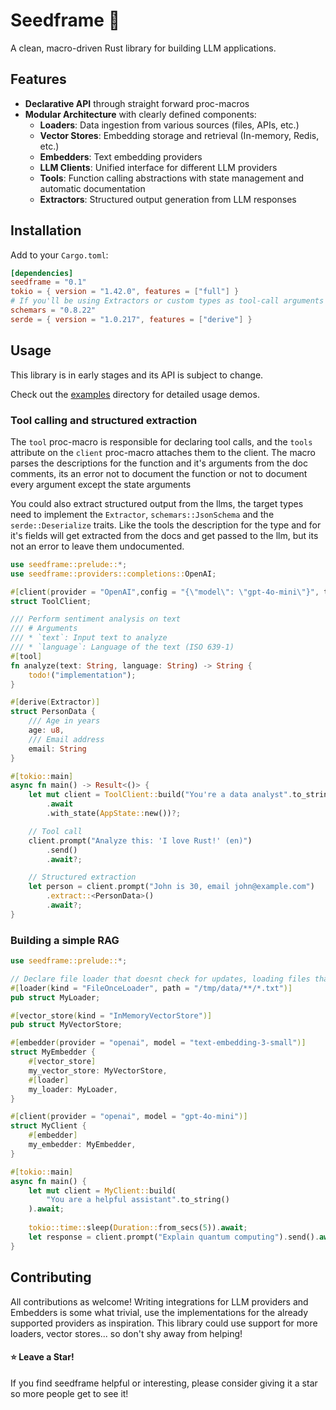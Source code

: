 # Seedframe 🌱

A clean, macro-driven Rust library for building LLM applications.

## Features

- **Declarative API** through straight forward proc-macros
- **Modular Architecture** with clearly defined components:
  - **Loaders**: Data ingestion from various sources (files, APIs, etc.)
  - **Vector Stores**: Embedding storage and retrieval (In-memory, Redis, etc.)
  - **Embedders**: Text embedding providers
  - **LLM Clients**: Unified interface for different LLM providers
  - **Tools**: Function calling abstractions with state management and automatic documentation
  - **Extractors**: Structured output generation from LLM responses

## Installation

Add to your `Cargo.toml`:
```toml
[dependencies]
seedframe = "0.1"
tokio = { version = "1.42.0", features = ["full"] }
# If you'll be using Extractors or custom types as tool-call arguments
schemars = "0.8.22"
serde = { version = "1.0.217", features = ["derive"] }
```
## Usage
This library is in early stages and its API  is subject to change.

Check out the [examples](https://github.com/Shifta-Robel/SeedFrame/tree/main/core/examples) directory for detailed usage demos.

### Tool calling and structured extraction

The `tool` proc-macro is responsible for declaring tool calls, and the `tools` attribute on the `client` proc-macro attaches them to the client.
The macro parses the descriptions for the function and it's arguments from the doc comments, its an error not to document the function or not to document every argument except the state arguments

You could also extract structured output from the llms, the target types need to implement the `Extractor`, `schemars::JsonSchema` and the `serde::Deserialize` traits.
Like the tools the description for the type and for it's fields will get extracted from the docs and get passed to the llm, but its not an error to leave them undocumented.

```rust
use seedframe::prelude::*;
use seedframe::providers::completions::OpenAI;

#[client(provider = "OpenAI",config = "{\"model\": \"gpt-4o-mini\"}", tools("analyze"))]
struct ToolClient;

/// Perform sentiment analysis on text
/// # Arguments
/// * `text`: Input text to analyze
/// * `language`: Language of the text (ISO 639-1)
#[tool]
fn analyze(text: String, language: String) -> String {
    todo!("implementation");
}

#[derive(Extractor)]
struct PersonData {
    /// Age in years
    age: u8,
    /// Email address
    email: String
}

#[tokio::main]
async fn main() -> Result<()> {
    let mut client = ToolClient::build("You're a data analyst".to_string())
        .await
        .with_state(AppState::new())?;

    // Tool call
    client.prompt("Analyze this: 'I love Rust!' (en)")
        .send()
        .await?;

    // Structured extraction
    let person = client.prompt("John is 30, email john@example.com")
        .extract::<PersonData>()
        .await?;
}
```

### Building a simple RAG
```rust
use seedframe::prelude::*;

// Declare file loader that doesnt check for updates, loading files that match the glob pattern
#[loader(kind = "FileOnceLoader", path = "/tmp/data/**/*.txt")]
pub struct MyLoader;

#[vector_store(kind = "InMemoryVectorStore")]
pub struct MyVectorStore;

#[embedder(provider = "openai", model = "text-embedding-3-small")]
struct MyEmbedder {
    #[vector_store]
    my_vector_store: MyVectorStore,
    #[loader]
    my_loader: MyLoader,
}

#[client(provider = "openai", model = "gpt-4o-mini")]
struct MyClient {
    #[embedder]
    my_embedder: MyEmbedder,
}

#[tokio::main]
async fn main() {
    let mut client = MyClient::build(
        "You are a helpful assistant".to_string()
    ).await;
    
    tokio::time::sleep(Duration::from_secs(5)).await;
    let response = client.prompt("Explain quantum computing").send().await.unwrap();
}
```

## Contributing

All contributions as welcome! Writing integrations for LLM providers and Embedders is some what trivial, use the implementations for the already supported providers as inspiration.
This library could use support for more loaders, vector stores... so don't shy away from helping!


#### ⭐ Leave a Star!

If you find seedframe helpful or interesting, please consider giving it a star so more people get to see it!
